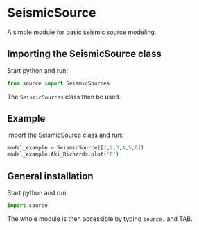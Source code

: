 # SeismicSource
A simple module for basic seismic source modeling.

## Importing the SeismicSource class
Start python and run:
  ```python
  from source import SeismicSources
  ```
The `SeismicSources` class then be used.

## Example
Import the SeismicSource class and run:
  ```python
  model_example = SeismicSource([1,2,3,4,5,6])
  model_example.Aki_Richards.plot('P')
  ``` 

## General installation 
Start python and run:
  ```python
  import source
  ```
The whole module is then accessible by typing `source.` and TAB.
